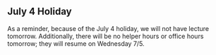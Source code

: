 July 4 Holiday
-
As a reminder, because of the July 4 holiday, we will not have lecture tomorrow.  Additionally, there will be no helper hours or office hours tomorrow; they will resume on Wednesday 7/5.